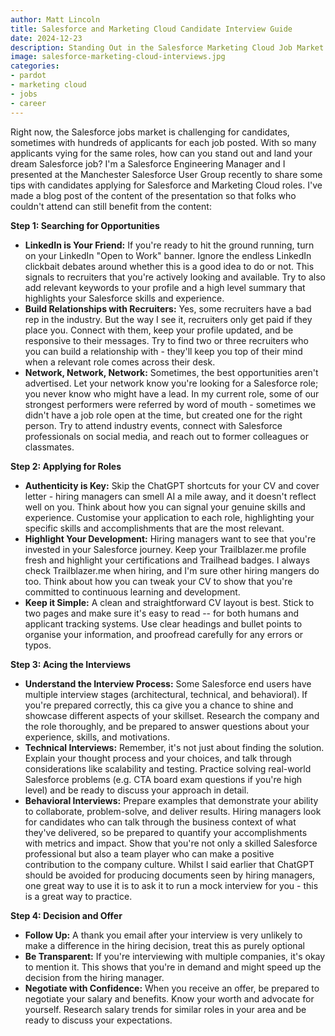 ```yaml
---
author: Matt Lincoln
title: Salesforce and Marketing Cloud Candidate Interview Guide
date: 2024-12-23
description: Standing Out in the Salesforce Marketing Cloud Job Market - A Candidate's Guide
image: salesforce-marketing-cloud-interviews.jpg
categories:
- pardot
- marketing cloud
- jobs
- career
---
```


Right now, the Salesforce jobs market is challenging for candidates, sometimes with hundreds of applicants for each job posted. With so many applicants vying for the same roles, how can you stand out and land your dream Salesforce job? I'm a Salesforce Engineering Manager and I presented at the Manchester Salesforce User Group recently to share some tips with candidates applying for Salesforce and Marketing Cloud roles. I've made a blog post of the content of the presentation so that folks who couldn't attend can still benefit from the content:

**Step 1: Searching for Opportunities**

-   **LinkedIn is Your Friend:** If you're ready to hit the ground running, turn on your LinkedIn "Open to Work" banner. Ignore the endless LinkedIn clickbait debates around whether this is a good idea to do or not. This signals to recruiters that you're actively looking and available. Try to also add relevant keywords to your profile and a high level summary that highlights your Salesforce skills and experience.
-   **Build Relationships with Recruiters:** Yes, some recruiters have a bad rep in the industry. But the way I see it, recruiters only get paid if they place you. Connect with them, keep your profile updated, and be responsive to their messages. Try to find two or three recruiters who you can build a relationship with - they'll keep you top of their mind when a relevant role comes across their desk.
-   **Network, Network, Network:** Sometimes, the best opportunities aren't advertised. Let your network know you're looking for a Salesforce role; you never know who might have a lead. In my current role, some of our strongest performers were referred by word of mouth - sometimes we didn't have a job role open at the time, but created one for the right person. Try to attend industry events, connect with Salesforce professionals on social media, and reach out to former colleagues or classmates.

**Step 2: Applying for Roles**

-   **Authenticity is Key:** Skip the ChatGPT shortcuts for your CV and cover letter - hiring managers can smell AI a mile away, and it doesn't reflect well on you. Think about how you can signal your genuine skills and experience. Customise your application to each role, highlighting your specific skills and accomplishments that are the most relevant.
-   **Highlight Your Development:** Hiring managers want to see that you're invested in your Salesforce journey. Keep your Trailblazer.me profile fresh and highlight your certifications and Trailhead badges. I always check Trailblazer.me when hiring, and I'm sure other hiring mangers do too. Think about how you can tweak your CV to show that you're committed to continuous learning and development.
-   **Keep it Simple:** A clean and straightforward CV layout is best. Stick to two pages and make sure it's easy to read -- for both humans and applicant tracking systems. Use clear headings and bullet points to organise your information, and proofread carefully for any errors or typos.

**Step 3: Acing the Interviews**

-   **Understand the Interview Process:** Some Salesforce end users have multiple interview stages (architectural, technical, and behavioral). If you're prepared correctly, this ca give you a chance to shine and showcase different aspects of your skillset. Research the company and the role thoroughly, and be prepared to answer questions about your experience, skills, and motivations.
-   **Technical Interviews:** Remember, it's not just about finding the solution. Explain your thought process and your choices, and talk through considerations like scalability and testing. Practice solving real-world Salesforce problems (e.g. CTA board exam questions if you're high level) and be ready to discuss your approach in detail.
-   **Behavioral Interviews:** Prepare examples that demonstrate your ability to collaborate, problem-solve, and deliver results. Hiring managers look for candidates who can talk through the business context of what they've delivered, so be prepared to quantify your accomplishments with metrics and impact. Show that you're not only a skilled Salesforce professional but also a team player who can make a positive contribution to the company culture. Whilst I said earlier that ChatGPT should be avoided for producing documents seen by hiring managers, one great way to use it is to ask it to run a mock interview for you - this is a great way to practice. 

**Step 4: Decision and Offer**

-   **Follow Up:** A thank you email after your interview is very unlikely to make a difference in the hiring decision, treat this as purely optional
-   **Be Transparent:** If you're interviewing with multiple companies, it's okay to mention it. This shows that you're in demand and might speed up the decision from the hiring manager.
-   **Negotiate with Confidence:** When you receive an offer, be prepared to negotiate your salary and benefits. Know your worth and advocate for yourself. Research salary trends for similar roles in your area and be ready to discuss your expectations.